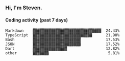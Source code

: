 ### Hi, I'm Steven.

#### Coding activity (past 7 days)
```
Markdown    ▓▓▓▓▓▓▓▓▓▓▓▓▓▓▓▓▓▓▓▓▓▓▓▓▓▓▓▓▓▓  24.43%
TypeScript  ▓▓▓▓▓▓▓▓▓▓▓▓▓▓▓▓▓▓▓▓▓▓▓▓▓▓      21.90%
Bash        ▓▓▓▓▓▓▓▓▓▓▓▓▓▓▓▓▓▓▓▓▓           17.53%
JSON        ▓▓▓▓▓▓▓▓▓▓▓▓▓▓▓▓▓▓▓▓▓           17.52%
Dart        ▓▓▓▓▓▓▓▓▓▓▓▓▓▓▓                 12.82%
other       ▓▓▓▓▓▓▓                          5.81%
```
